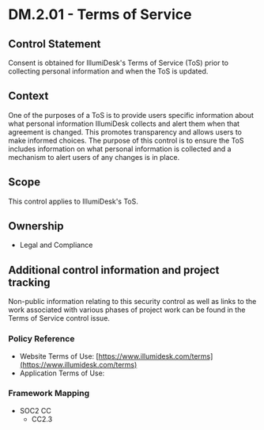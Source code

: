 # DM.2.01 - Terms of Service

## Control Statement

Consent is obtained for IllumiDesk's Terms of Service \(ToS\) prior to collecting personal information and when the ToS is updated.

## Context

One of the purposes of a ToS is to provide users specific information about what personal information IllumiDesk collects and alert them when that agreement is changed. This promotes transparency and allows users to make informed choices. The purpose of this control is to ensure the ToS includes information on what personal information is collected and a mechanism to alert users of any changes is in place.

## Scope

This control applies to IllumiDesk's ToS.

## Ownership

* Legal and Compliance

## Additional control information and project tracking

Non-public information relating to this security control as well as links to the work associated with various phases of project work can be found in the Terms of Service control issue.

### Policy Reference

* Website Terms of Use: [https://www.illumidesk.com/terms](https://www.illumidesk.com/terms)
* Application Terms of Use: 

### Framework Mapping

* SOC2 CC
  * CC2.3

